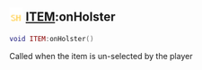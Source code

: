 ## <img src="../../.gitbook/assets/shared.png" width="24" height=24 /> [ITEM](https://iaswiki.rawr.dev/readme/item):onHolster

```lua
void ITEM:onHolster()
```

Called when the item is un-selected by the player
